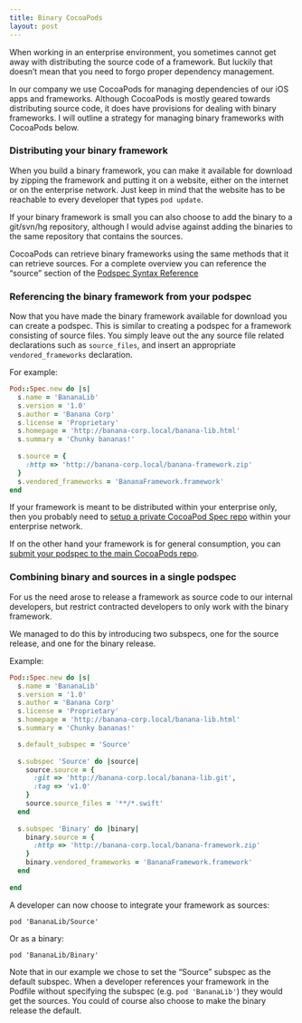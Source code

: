 ```yaml
---
title: Binary CocoaPods
layout: post
---
```


When working in an enterprise environment, you sometimes cannot get away with distributing the source code of a framework. But luckily that doesn’t mean that you need to forgo proper dependency management. 

In our company we use CocoaPods for managing dependencies of our iOS apps and frameworks. Although CocoaPods is mostly geared towards distributing source code, it does have provisions for dealing with binary frameworks. I will outline a strategy for managing binary frameworks with CocoaPods below.

### Distributing your binary framework

When you build a binary framework, you can make it available for download by zipping the framework and putting it on a website, either on the internet or on the enterprise network. Just keep in mind that the website has to be reachable to every developer that types `pod update`.

If your binary framework is small you can also choose to add the binary to a git/svn/hg repository, although I would advise against adding the binaries to the same repository that contains the sources.

CocoaPods can retrieve binary frameworks using the same methods that it can retrieve sources. For a complete overview you can reference the “source” section of the
[Podspec Syntax Reference](https://guides.cocoapods.org/syntax/podspec.html)

### Referencing the binary framework from your podspec

Now that you have made the binary framework available for download you can create a podspec. This is similar to creating a podspec for a framework consisting of source files. You simply leave out the any source file related declarations such as `source_files`, and insert an appropriate `vendored_frameworks` declaration.

For example:

```ruby
Pod::Spec.new do |s|
  s.name = 'BananaLib'
  s.version = '1.0'
  s.author = 'Banana Corp'
  s.license = 'Proprietary'
  s.homepage = 'http://banana-corp.local/banana-lib.html'
  s.summary = 'Chunky bananas!'
  
  s.source = { 
    :http => 'http://banana-corp.local/banana-framework.zip'
  }
  s.vendored_frameworks = 'BananaFramework.framework'
end
```

If your framework is meant to be distributed within your enterprise only, then you probably need to [setup a private CocoaPod Spec repo](http://guides.cocoapods.org/making/private-cocoapods.html) within your enterprise network.

If on the other hand your framework is for general consumption, you can [submit your podspec to the main CocoaPods repo](https://guides.cocoapods.org/making/specs-and-specs-repo.html). 

### Combining binary and sources in a single podspec

For us the need arose to release a framework as source code to our internal developers, but restrict contracted developers to only work with the binary framework.

We managed to do this by introducing two subspecs, one for the source release, and one for the binary release.

Example:

```ruby
Pod::Spec.new do |s|
  s.name = 'BananaLib'
  s.version = '1.0'
  s.author = 'Banana Corp'
  s.license = 'Proprietary'
  s.homepage = 'http://banana-corp.local/banana-lib.html'
  s.summary = 'Chunky bananas!'

  s.default_subspec = 'Source'
  
  s.subspec 'Source' do |source|
    source.source = {
      :git => 'http://banana-corp.local/banana-lib.git',
      :tag => 'v1.0'
    }
    source.source_files = '**/*.swift'
  end
  
  s.subspec 'Binary' do |binary|
    binary.source = { 
      :http => 'http://banana-corp.local/banana-framework.zip'
    }
    binary.vendored_frameworks = 'BananaFramework.framework'
  end
  
end
```

A developer can now choose to integrate your framework as sources:

    pod 'BananaLib/Source'

Or as a binary:

    pod 'BananaLib/Binary'

Note that in our example we chose to set the “Source” subspec as the default subspec. When a developer references your framework in the Podfile without specifying the subspec (e.g. `pod 'BananaLib'`) they would get the sources. You could of course also choose to make the binary release the default.
